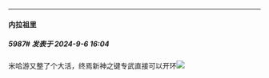 ﻿
*****

####  内拉祖里  
##### 5987#       发表于 2024-9-6 16:04

米哈游又整了个大活，终焉新神之键专武直接可以开环<img src="https://static.saraba1st.com/image/smiley/face2017/067.png" referrerpolicy="no-referrer">

